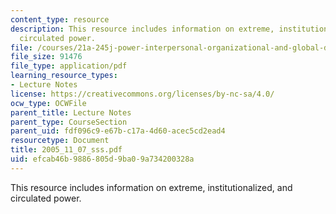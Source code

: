 ```yaml
---
content_type: resource
description: This resource includes information on extreme, institutionalized, and
  circulated power.
file: /courses/21a-245j-power-interpersonal-organizational-and-global-dimensions-fall-2005/efcab46b9886805d9ba09a734200328a_2005_11_07_sss.pdf
file_size: 91476
file_type: application/pdf
learning_resource_types:
- Lecture Notes
license: https://creativecommons.org/licenses/by-nc-sa/4.0/
ocw_type: OCWFile
parent_title: Lecture Notes
parent_type: CourseSection
parent_uid: fdf096c9-e67b-c17a-4d60-acec5cd2ead4
resourcetype: Document
title: 2005_11_07_sss.pdf
uid: efcab46b-9886-805d-9ba0-9a734200328a
---
```

This resource includes information on extreme, institutionalized, and circulated power.